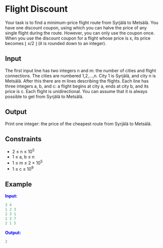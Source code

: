# Flight Discount

Your task is to find a minimum-price flight route from Syrjälä to Metsälä. You have one discount coupon, using which you can halve the price of any single flight during the route. However, you can only use the coupon once.
When you use the discount coupon for a flight whose price is x, its price becomes &lfloor; x/2 &rfloor; (it is rounded down to an integer). 

## Input  
The first input line has two integers n and m: the number of cities and flight connections. The cities are numbered 1,2,&hellip;,n. City 1 is Syrjälä, and city n is Metsälä.
After this there are m lines describing the flights. Each line has three integers a, b, and c: a flight begins at city a, ends at city b, and its price is c. Each flight is unidirectional.
You can assume that it is always possible to get from Syrjälä to Metsälä.

## Output
Print one integer: the price of the cheapest route from Syrjälä to Metsälä.

## Constraints

- 2 &le; n &le; 10<sup>5</sup>
- 1 &le; a, b &le; n
- 1 &le; m &le; 2 &times; 10<sup>5</sup>
- 1 &le; c &le; 10<sup>9</sup>

## Example
<font color="blue">**Input:**</font>
```c++
3 4
1 2 3
2 3 1
1 3 7
2 1 5
```
<font color="blue">**Output:**</font>
```c++
2
``` 
